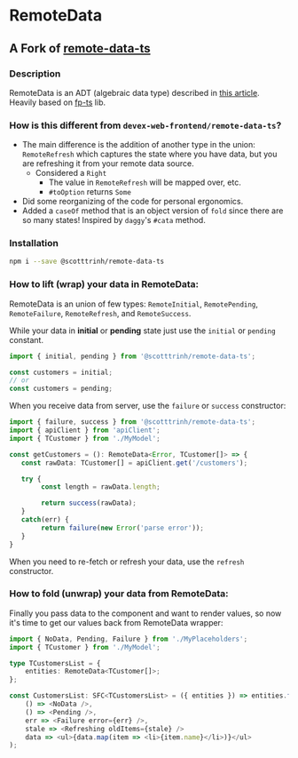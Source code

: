 # RemoteData
## A Fork of [remote-data-ts](https://github.com/devex-web-frontend/remote-data-ts)

### Description

RemoteData is an ADT (algebraic data type) described in [this
article](https://medium.com/@gcanti/slaying-a-ui-antipattern-with-flow-5eed0cfb627b).
Heavily based on [fp-ts](https://github.com/gcanti/fp-ts) lib.

### How is this different from `devex-web-frontend/remote-data-ts`?

- The main difference is the addition of another type in the union:
  `RemoteRefresh` which captures the state where you have data, but you are
  refreshing it from your remote data source.
  - Considered a `Right`
    - The value in `RemoteRefresh` will be mapped over, etc.
    - `#toOption` returns `Some`
- Did some reorganizing of the code for personal ergonomics.
- Added a `caseOf` method that is an object version of `fold` since there are so
  many states! Inspired by `daggy`'s `#cata` method.

### Installation

```bash
npm i --save @scotttrinh/remote-data-ts
```

### How to lift (wrap) your data in RemoteData:
RemoteData is an union of few types: `RemoteInitial`, `RemotePending`,
`RemoteFailure`, `RemoteRefresh`, and `RemoteSuccess`.

While your data in **initial** or **pending** state just use the `initial` or
`pending` constant.

```ts
import { initial, pending } from '@scotttrinh/remote-data-ts';

const customers = initial;
// or
const customers = pending;
```

When you receive data from server, use the `failure` or `success` constructor:

```ts
import { failure, success } from '@scotttrinh/remote-data-ts';
import { apiClient } from 'apiClient';
import { TCustomer } from './MyModel';

const getCustomers = (): RemoteData<Error, TCustomer[]> => {
   const rawData: TCustomer[] = apiClient.get('/customers');

   try {
        const length = rawData.length;

        return success(rawData);
   }
   catch(err) {
        return failure(new Error('parse error'));
   }
}
```

When you need to re-fetch or refresh your data, use the `refresh` constructor.

### How to fold (unwrap) your data from RemoteData:
Finally you pass data to the component and want to render values, so now it's time to get our values back from RemoteData wrapper:

```ts
import { NoData, Pending, Failure } from './MyPlaceholders';
import { TCustomer } from './MyModel';

type TCustomersList = {
    entities: RemoteData<TCustomer[]>;
};

const CustomersList: SFC<TCustomersList> = ({ entities }) => entities.foldL(
    () => <NoData />,
    () => <Pending />,
    err => <Failure error={err} />,
    stale => <Refreshing oldItems={stale} />
    data => <ul>{data.map(item => <li>{item.name}</li>)}</ul>
);
```
